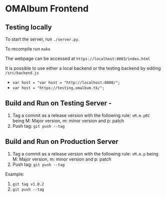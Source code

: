 # OMAlbum Frontend

## Testing locally
To start the server, run `./server.py`.

To recompile run `make`

The webpage can be accessed at `https://localhost:8003/index.html`

It is possible to use either a local backend or the testing backend by editing `/src/backend.js`
- `var host = "var host = "http://localhost:8080/";`
- `var host = "https://testing.omalbum.tk/";`

## Build and Run on Testing Server -
1. Tag a commit as a release version with the following rule:
``` vM.m.pRC ``` being M: Major version, m: minor version and p: patch
2. Push tag:
``` git push --tag ```

## Build and Run on Production Server
1. Tag a commit as a release version with the following rule:
``` vM.m.p ``` being M: Major version, m: minor version and p: patch
2. Push tag:
``` git push --tag ```

Example:
1. ``` git tag v1.0.2 ```
2. ``` git push --tag ```

